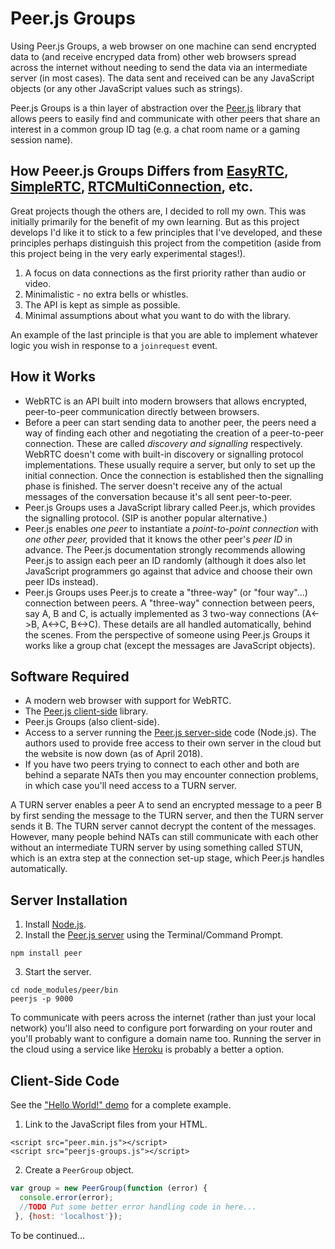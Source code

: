 # Peer.js Groups
Using Peer.js Groups, a web browser on one machine can send encrypted data to (and receive encryped data from) other web browsers spread across the internet without needing to send the data via an intermediate server (in most cases). The data sent and received can be any JavaScript objects (or any other JavaScript values such as strings).

Peer.js Groups is a thin layer of abstraction over the [Peer.js](https://github.com/peers/peerjs) library that allows peers to easily find and communicate with other peers that share an interest in a common group ID tag (e.g. a chat room name or a gaming session name).

## How Peeer.js Groups Differs from [EasyRTC](https://easyrtc.com), [SimpleRTC](https://github.com/andyet/SimpleWebRTC), [RTCMultiConnection](https://github.com/muaz-khan/RTCMultiConnection), etc.
Great projects though the others are, I decided to roll my own. This was initially primarily for the benefit of my own learning. But as this project develops I'd like it to stick to a few principles that I've developed, and these principles perhaps distinguish this project from the competition (aside from this project being in the very early experimental stages!).

1. A focus on data connections as the first priority rather than audio or video.
1. Minimalistic - no extra bells or whistles.
1. The API is kept as simple as possible.
1. Minimal assumptions about what you want to do with the library.

An example of the last principle is that you are able to implement whatever logic you wish in response to a `joinrequest` event.

## How it Works
* WebRTC is an API built into modern browsers that allows encrypted, peer-to-peer communication directly between browsers.
* Before a peer can start sending data to another peer, the peers need a way of finding each other and negotiating the creation of a peer-to-peer connection. These are called *discovery and signalling* respectively. WebRTC doesn't come with built-in discovery or signalling protocol implementations. These usually require a server, but only to set up the initial connection. Once the connection is established then the signalling phase is finished. The server doesn't receive any of the actual messages of the conversation because it's all sent peer-to-peer.
* Peer.js Groups uses a JavaScript library called Peer.js, which provides the signalling protocol. (SIP is another popular alternative.)
* Peer.js enables *one peer* to instantiate a *point-to-point connection* with *one other peer,* provided that it knows the other peer's *peer ID* in advance. The Peer.js documentation strongly recommends allowing Peer.js to assign each peer an ID randomly (although it does also let JavaScript programmers go against that advice and choose their own peer IDs instead).
* Peer.js Groups uses Peer.js to create a "three-way" (or "four way"...) connection between peers. A "three-way" connection between peers, say A, B and C, is actually implemented as 3 two-way connections (A<->B, A<->C, B<->C). These details are all handled automatically, behind the scenes. From the perspective of someone using Peer.js Groups it works like a group chat (except the messages are JavaScript objects).

## Software Required
* A modern web browser with support for WebRTC.
* The [Peer.js client-side](https://github.com/peers/peerjs) library.
* Peer.js Groups (also client-side).
* Access to a server running the [Peer.js server-side](https://github.com/peers/peerjs-server) code (Node.js). The authors used to provide free access to their own server in the cloud but the website is now down (as of April 2018).
* If you have two peers trying to connect to each other and both are behind a separate NATs then you may encounter connection problems, in which case you'll need access to a TURN server.

A TURN server enables a peer A to send an encrypted message to a peer B by first sending the message to the TURN server, and then the TURN server sends it B. The TURN server cannot decrypt the content of the messages. However, many people behind NATs can still communicate with each other without an intermediate TURN server by using something called STUN, which is an extra step at the connection set-up stage, which Peer.js handles automatically.

## Server Installation
1) Install [Node.js](https://nodejs.org).
2) Install the [Peer.js server](https://github.com/peers/peerjs-server) using the Terminal/Command Prompt.
````
npm install peer
````
3) Start the server.
````
cd node_modules/peer/bin
peerjs -p 9000
````

To communicate with peers across the internet (rather than just your local network) you'll also need to configure port forwarding on your router and you'll probably want to configure a domain name too. Running the server in the cloud using a service like [Heroku](https://www.heroku.com/deploy/?template=https://github.com/peers/peerjs-server) is probably a better a option.

## Client-Side Code
See the ["Hello World!" demo](https://github.com/ElizabethHudnott/peerjs-groups/tree/master/demo/hello-world) for a complete example.

1) Link to the JavaScript files from your HTML.
````
<script src="peer.min.js"></script>
<script src="peerjs-groups.js"></script>
````

2) Create a `PeerGroup` object.
````javascript
var group = new PeerGroup(function (error) {
  console.error(error);
  //TODO Put some better error handling code in here...
 }, {host: 'localhost'});
````
To be continued...
